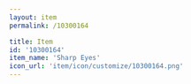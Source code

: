 ```yaml
---
layout: item
permalink: /10300164

title: Item
id: '10300164'
item_name: 'Sharp Eyes'
icon_url: 'item/icon/customize/10300164.png'
---
```

